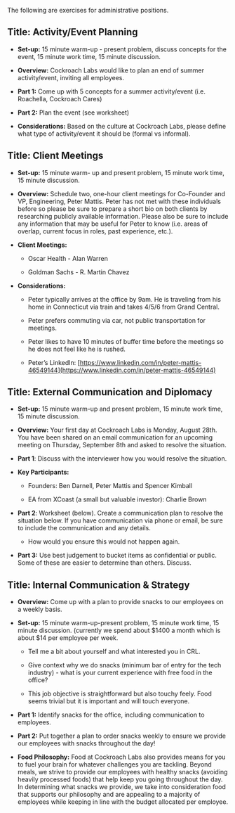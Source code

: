 The following are exercises for administrative positions.

## **Title: Activity/Event Planning**

- **Set-up:** 15 minute warm-up - present problem, discuss concepts for the event, 15 minute work time, 15 minute discussion. 

- **Overview:** Cockroach Labs would like to plan an end of summer activity/event, inviting all employees. 

- **Part 1:** Come up with 5 concepts for a summer activity/event (i.e. Roachella, Cockroach Cares)

- **Part 2:** Plan the event (see worksheet)

- **Considerations:** Based on the culture at Cockroach Labs, please define what type of activity/event it should be (formal vs informal). 


## **Title: Client Meetings**

- **Set-up:** 15 minute warm- up and present problem, 15 minute work time, 15 minute discussion. 

- **Overview:** Schedule two, one-hour client meetings for Co-Founder and VP, Engineering, Peter Mattis. Peter has not met with these individuals before so please be sure to prepare a short bio on both clients by researching publicly available information. Please also be sure to include any information that may be useful for Peter to know (i.e. areas of overlap, current focus in roles, past experience, etc.).

- **Client Meetings:** 

    - Oscar Health - Alan Warren

    - Goldman Sachs - R. Martin Chavez

- **Considerations:**

    - Peter typically arrives at the office by 9am. He is traveling from his home in Connecticut via train and takes 4/5/6 from Grand Central.

    - Peter prefers commuting via car, not public transportation for meetings. 

    - Peter likes to have 10 minutes of buffer time before the meetings so he does not feel like he is rushed. 

    - Peter’s LinkedIn: [https://www.linkedin.com/in/peter-mattis-46549144](https://www.linkedin.com/in/peter-mattis-46549144)


## **Title: External Communication and Diplomacy**

- **Set-up:** 15 minute warm-up and present problem, 15 minute work time, 15 minute discussion. 

- **Overview:** Your first day at Cockroach Labs is Monday, August 28th. You have been shared on an email communication for an upcoming meeting on Thursday, September 8th and asked to resolve the situation. 

- **Part 1**: Discuss with the interviewer how you would resolve the situation. 

- **Key Participants:** 

    - Founders: Ben Darnell, Peter Mattis and Spencer Kimball

    - EA from XCoast (a small but valuable investor): Charlie Brown

- **Part 2**: Worksheet (below). Create a communication plan to resolve the situation below. If you have communication via phone or email, be sure to include the communication and any details. 

    - How would you ensure this would not happen again.

- **Part 3:** Use best judgement to bucket items as confidential or public. Some of these are easier to determine than others. Discuss.


## **Title:** **Internal Communication & Strategy**

- **Overview:** Come up with a plan to provide snacks to our employees on a weekly basis.  

- **Set-up:** 15 minute warm-up-present problem, 15 minute work time, 15 minute discussion.  (currently we spend about $1400 a month which is about $14 per employee per week. 

    - Tell me a bit about yourself and what interested you in CRL.

    - Give context why we do snacks (minimum bar of entry for the tech industry) - what is your current experience with free food in the office?

    - This job objective is straightforward but also touchy feely.  Food seems trivial but it is important and will touch everyone.

- **Part 1:** Identify snacks for the office, including communication to employees.

- **Part 2:** Put together a plan to order snacks weekly to ensure we provide our employees with snacks throughout the day!

- **Food Philosophy:** Food at Cockroach Labs also provides means for you to fuel your brain for whatever challenges you are tackling. Beyond meals, we strive to provide our employees with healthy snacks (avoiding heavily processed foods) that help keep you going throughout the day. In determining what snacks we provide, we take into consideration food that supports our philosophy and are appealing to a majority of employees while keeping in line with the budget allocated per employee. 

